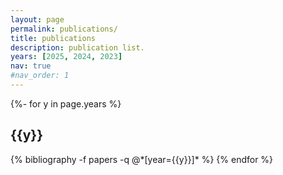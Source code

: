 ```yaml
---
layout: page
permalink: publications/
title: publications
description: publication list.
years: [2025, 2024, 2023]
nav: true
#nav_order: 1
---
```

<!-- _pages/publications.md-->
<div class="publications">

{%- for y in page.years %}
  <h2 class="year">{{y}}</h2>
  {% bibliography -f papers -q @*[year={{y}}]* %}
{% endfor %}

</div>
<!--
<p>You will be redirected to the main page within 3 seconds. If not redirected, please click <a href="{{ site.baseurl }}/">here</a>.</p>
-->
